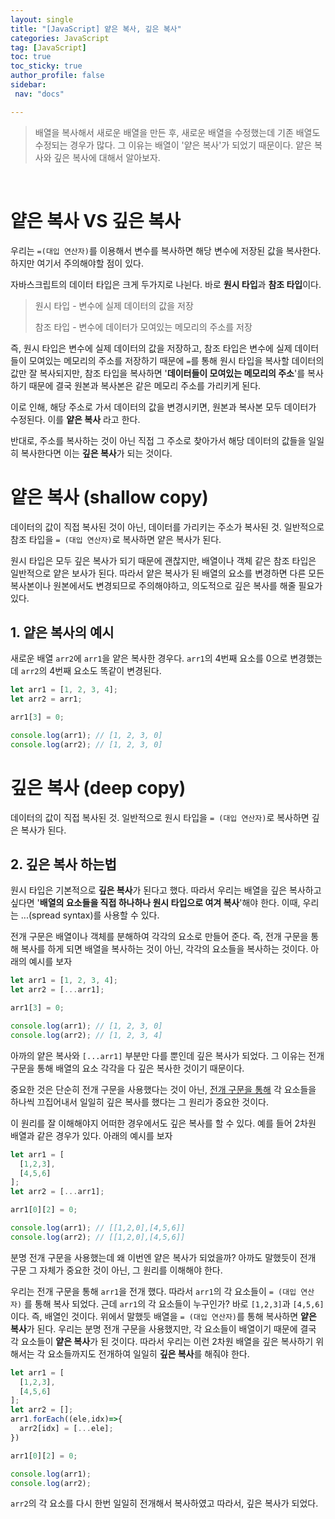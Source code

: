 ```yaml
---
layout: single
title: "[JavaScript] 얕은 복사, 깊은 복사"
categories: JavaScript
tag: [JavaScript]
toc: true
toc_sticky: true
author_profile: false
sidebar:
 nav: "docs"

---
```


> 배열을 복사해서 새로운 배열을 만든 후, 새로운 배열을 수정했는데 기존 배열도 수정되는 경우가 많다. 그 이유는 배열이 '얕은 복사'가 되었기 때문이다. 얕은 복사와 깊은 복사에 대해서 알아보자. 

<br>

# 얕은 복사 VS 깊은 복사

우리는 `=(대입 연산자)`를 이용해서 변수를 복사하면 해당 변수에 저장된 값을 복사한다. 하지만 여기서 주의해야할 점이 있다.

자바스크립트의 데이터 타입은 크게 두가지로 나뉜다. 바로 **원시 타입**과 **참조 타입**이다.

> 원시 타입 - 변수에 실제 데이터의 값을 저장
> 
> 참조 타입 - 변수에 데이터가 모여있는 메모리의 주소를 저장

즉, 원시 타입은 변수에 실제 데이터의 값을 저장하고, 참조 타입은 변수에 실제 데이터들이 모여있는 메모리의 주소를 저장하기 때문에 `=`를 통해 원시 타입을 복사할 데이터의 값만 잘 복사되지만, 참조 타입을 복사하면 '**데이터들이 모여있는 메모리의 주소**'를 복사하기 때문에 결국 원본과 복사본은 같은 메모리 주소를 가리키게 된다. 

이로 인해, 해당 주소로 가서 데이터의 값을 변경시키면, 원본과 복사본 모두 데이터가 수정된다. 이를 **얕은 복사** 라고 한다.

반대로, 주소를 복사하는 것이 아닌 직접 그 주소로 찾아가서 해당 데이터의 값들을 일일히 복사한다면 이는 **깊은 복사**가 되는 것이다. 

# 얕은 복사 (shallow copy)

데이터의 값이 직접 복사된 것이 아닌, 데이터를 가리키는 주소가 복사된 것. 일반적으로 참조 타입을 `= (대입 연산자)`로 복사하면 얕은 복사가 된다.

원시 타입은 모두 깊은 복사가 되기 때문에 괜찮지만, 배열이나 객체 같은 참조 타입은 일반적으로 얕은 보사가 된다. 따라서 얕은 복사가 된 배열의 요소를 변경하면 다른 모든 복사본이나 원본에서도 변경되므로 주의해야하고, 의도적으로 깊은 복사를 해줄 필요가 있다.

## 1. 얕은 복사의 예시

새로운 배열 `arr2`에 `arr1`을 얕은 복사한 경우다. `arr1`의 4번째 요소를 0으로 변경했는데 `arr2`의 4번째 요소도 똑같이 변경된다.

```js
let arr1 = [1, 2, 3, 4];
let arr2 = arr1;

arr1[3] = 0;

console.log(arr1); // [1, 2, 3, 0]
console.log(arr2); // [1, 2, 3, 0]
```

# 깊은 복사 (deep copy)

데이터의 값이 직접 복사된 것. 일반적으로 원시 타입을 `= (대입 연산자)`로 복사하면 깊은 복사가 된다.

## 2. 깊은 복사 하는법

원시 타입은 기본적으로 **깊은 복사**가 된다고 했다. 따라서 우리는 배열을 깊은 복사하고 싶다면 '**배열의 요소들을 직접 하나하나 원시 타입으로 여겨 복사**'해야 한다. 이때, 우리는 ...(spread syntax)를 사용할 수 있다. 

전개 구문은 배열이나 객체를 분해하여 각각의 요소로 만들어 준다. 즉, 전개 구문을 통해 복사를 하게 되면 배열을 복사하는 것이 아닌, 각각의 요소들을 복사하는 것이다. 아래의 예시를 보자

```js
let arr1 = [1, 2, 3, 4];
let arr2 = [...arr1];

arr1[3] = 0;

console.log(arr1); // [1, 2, 3, 0]
console.log(arr2); // [1, 2, 3, 4]
```

아까의 얕은 복사와 `[...arr1]` 부분만 다를 뿐인데 깊은 복사가 되었다. 그 이유는 전개 구문을 통해 배열의 요소 각각을 다 깊은 복사한 것이기 때문이다. 

중요한 것은 단순히 전개 구문을 사용했다는 것이 아닌, <u>전개 구문을 통해</u> 각 요소들을 하나씩 끄집어내서 일일히 깊은 복사를 했다는 그 원리가 중요한 것이다.

이 원리를 잘 이해해야지 어떠한 경우에서도 깊은 복사를 할 수 있다. 예를 들어 2차원 배열과 같은 경우가 있다. 아래의 예시를 보자

```js
let arr1 = [
  [1,2,3],
  [4,5,6]
];
let arr2 = [...arr1];

arr1[0][2] = 0;

console.log(arr1); // [[1,2,0],[4,5,6]]
console.log(arr2); // [[1,2,0],[4,5,6]]
```

분명 전개 구문을 사용했는데 왜 이번엔 얕은 복사가 되었을까? 아까도 말했듯이 전개 구문 그 자체가 중요한 것이 아닌, 그 원리를 이해해야 한다.

우리는 전개 구문을 통해 `arr1`을 전개 했다. 따라서 `arr1`의 각 요소들이 `= (대입 연산자)` 를 통해 복사 되었다. 근데 `arr1`의 각 요소들이 누구인가? 바로 `[1,2,3]`과 `[4,5,6]`이다. 즉, 배열인 것이다. 위에서 말했듯 배열을 `= (대입 연산자)`를 통해 복사하면 **얕은 복사**가 된다. 우리는 분명 전개 구문을 사용했지만, 각 요소들이 배열이기 때문에 결국 각 요소들이 **얕은 복사**가 된 것이다. 따라서 우리는 이런 2차원 배열을 깊은 복사하기 위해서는 각 요소들까지도 전개하여 일일히 **깊은 복사**를 해줘야 한다. 

```js
let arr1 = [
  [1,2,3],
  [4,5,6]
];
let arr2 = [];
arr1.forEach((ele,idx)=>{
  arr2[idx] = [...ele];
})

arr1[0][2] = 0;

console.log(arr1);
console.log(arr2);
```

`arr2`의 각 요소를 다시 한번 일일히 전개해서 복사하였고 따라서, 깊은 복사가 되었다. 
